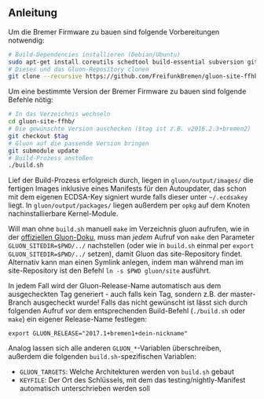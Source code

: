 ## Anleitung

Um die Bremer Firmware zu bauen sind folgende Vorbereitungen notwendig:
```sh
# Build-Dependencies installieren (Debian/Ubuntu)
sudo apt-get install coreutils schedtool build-essential subversion git libncurses5-dev zlib1g-dev unzip gawk libssl-dev python2.7
# Dieses und das Gluon-Repository clonen
git clone --recursive https://github.com/FreifunkBremen/gluon-site-ffhb.git
```

Um eine bestimmte Version der Bremer Firmware zu bauen sind folgende Befehle nötig:
```sh
# In das Verzeichnis wechseln
cd gluon-site-ffhb/
# Die gewünschte Version auschecken ($tag ist z.B. v2016.2.3+bremen2)
git checkout $tag
# Gluon auf die passende Version bringen
git submodule update
# Build-Prozess anstoßen
./build.sh
```
Lief der Build-Prozess erfolgreich durch, liegen in `gluon/output/images/` die fertigen Images inklusive eines Manifests für den Autoupdater, das schon mit dem eigenen ECDSA-Key signiert wurde falls dieser unter `~/.ecdsakey` liegt. In `gluon/output/packages/` liegen außerdem per `opkg` auf dem Knoten nachinstallierbare Kernel-Module.

Will man ohne `build.sh` manuell `make` im Verzeichnis gluon aufrufen, wie in der [offiziellen Gluon-Doku](https://gluon.readthedocs.org/en/stable/user/getting_started.html#building-the-images), muss man *jedem* Aufruf von `make` den Parameter `GLUON_SITEDIR=$PWD/../` nachstellen (oder wie in `build.sh` einmal per `export GLUON_SITEDIR=$PWD/../` setzen), damit Gluon das site-Repository findet. Alternativ kann man einen Symlink anlegen, indem man während man im site-Repository ist den Befehl `ln -s $PWD gluon/site` ausführt.

In jedem Fall wird der Gluon-Release-Name automatisch aus dem ausgecheckten Tag generiert - auch falls kein Tag, sondern z.B. der master-Branch ausgecheckt wurde! Falls das nicht gewünscht ist lässt sich durch folgenden Aufruf *vor* dem entsprechenden Build-Befehl (`./build.sh` oder `make`) ein eigener Release-Name festlegen:
```
export GLUON_RELEASE="2017.1+bremen1+dein-nickname"
```

Analog lassen sich alle anderen `GLUON_*`-Variablen überschreiben, außerdem die folgenden `build.sh`-spezifischen Variablen:

* `GLUON_TARGETS`: Welche Architekturen werden von `build.sh` gebaut
* `KEYFILE`: Der Ort des Schlüssels, mit dem das testing/nightly-Manifest automatisch unterschrieben werden soll
